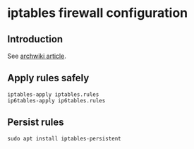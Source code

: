 # iptables firewall configuration
## Introduction
See [archwiki article](https://wiki.archlinux.org/title/Simple_stateful_firewall).

## Apply rules safely
```shell
iptables-apply iptables.rules
ip6tables-apply ip6tables.rules
```

## Persist rules
```shell
sudo apt install iptables-persistent
```

